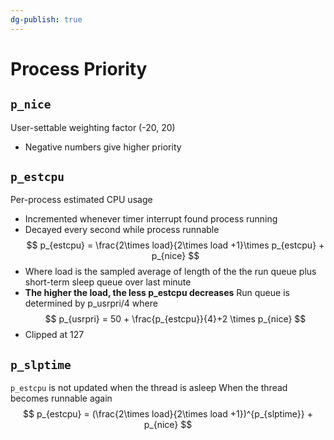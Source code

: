 ```yaml
---
dg-publish: true
---
```

# Process Priority
## `p_nice`
User-settable weighting factor (-20, 20)
* Negative numbers give higher priority
## `p_estcpu`
Per-process estimated CPU usage
* Incremented whenever timer interrupt found process running
* Decayed every second while process runnable
$$
p_{estcpu} = \frac{2\times load}{2\times load +1}\times p_{estcpu} + p_{nice}
$$
* Where load is the sampled average of length of the the run queue plus short-term sleep queue over last minute
* **The higher the load, the less p_estcpu decreases**
Run queue is determined by p_usrpri/4 where
$$
p_{usrpri} = 50 + \frac{p_{estcpu}}{4}+2 \times p_{nice}
$$
* Clipped at 127
## `p_slptime`
`p_estcpu` is not updated when the thread is asleep
When the thread becomes runnable again
$$
p_{estcpu} = (\frac{2\times load}{2\times load +1})^{p_{slptime}} + p_{nice}
$$

